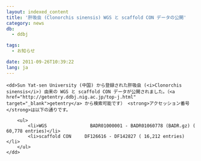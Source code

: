 ```yaml
---
layout: indexed_content
title: '肝吸虫 (Clonorchis sinensis) WGS と scaffold CON データの公開'
category: news
db:
  - ddbj

tags:
  - お知らせ

date: 2011-09-26T10:39:22
lang: ja
---
```


<html>

<dl>

    <dd>Sun Yat-sen University (中国) から登録された肝吸虫 (<i>Clonorchis sinensis</i>) 由来の WGS と scaffold CON データが公開されました。（<a href="http://getentry.ddbj.nig.ac.jp/top-j.html" target="_blank">getentry</a> から検索可能です） <strong>アクセッション番号</strong>は以下の通りです。

        <ul>
            <li>WGS                BADR01000001 - BADR01060778 (BADR.gz) ( 60,778 entries)</li>
            <li>scaffold CON     DF126616 - DF142827 ( 16,212 entries)</li>
        </ul>
    </dd>
</dl>
</html>
